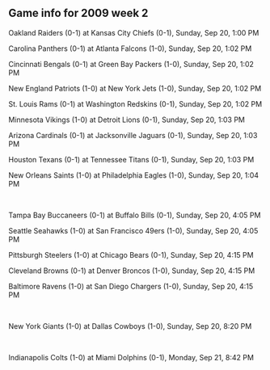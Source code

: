 ## Game info for 2009 week 2
Oakland Raiders (0-1) at Kansas City Chiefs (0-1), Sunday, Sep 20, 1:00 PM

Carolina Panthers (0-1) at Atlanta Falcons (1-0), Sunday, Sep 20, 1:02 PM

Cincinnati Bengals (0-1) at Green Bay Packers (1-0), Sunday, Sep 20, 1:02 PM

New England Patriots (1-0) at New York Jets (1-0), Sunday, Sep 20, 1:02 PM

St. Louis Rams (0-1) at Washington Redskins (0-1), Sunday, Sep 20, 1:02 PM

Minnesota Vikings (1-0) at Detroit Lions (0-1), Sunday, Sep 20, 1:03 PM

Arizona Cardinals (0-1) at Jacksonville Jaguars (0-1), Sunday, Sep 20, 1:03 PM

Houston Texans (0-1) at Tennessee Titans (0-1), Sunday, Sep 20, 1:03 PM

New Orleans Saints (1-0) at Philadelphia Eagles (1-0), Sunday, Sep 20, 1:04 PM


<br/>

Tampa Bay Buccaneers (0-1) at Buffalo Bills (0-1), Sunday, Sep 20, 4:05 PM

Seattle Seahawks (1-0) at San Francisco 49ers (1-0), Sunday, Sep 20, 4:05 PM

Pittsburgh Steelers (1-0) at Chicago Bears (0-1), Sunday, Sep 20, 4:15 PM

Cleveland Browns (0-1) at Denver Broncos (1-0), Sunday, Sep 20, 4:15 PM

Baltimore Ravens (1-0) at San Diego Chargers (1-0), Sunday, Sep 20, 4:15 PM


<br/>

New York Giants (1-0) at Dallas Cowboys (1-0), Sunday, Sep 20, 8:20 PM


<br/>

Indianapolis Colts (1-0) at Miami Dolphins (0-1), Monday, Sep 21, 8:42 PM

